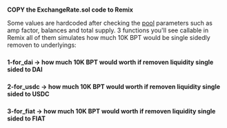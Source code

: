 #

**COPY the ExchangeRate.sol code to Remix**

Some values are hardcoded after checking the [pool](https://etherscan.io/address/0x178E029173417b1F9C8bC16DCeC6f697bC323746#readContract) parameters such as amp factor, balances and total supply.
3 functions you'll see callable in Remix all of them simulates how much 10K BPT would be single sidedly removen to underlyings:

###

**1-for_dai -> how much 10K BPT would worth if removen liquidity single sided to DAI**

###

**2-for_usdc -> how much 10K BPT would worth if removen liquidity single sided to USDC**

###

**3-for_fiat -> how much 10K BPT would worth if removen liquidity single sided to FIAT**
